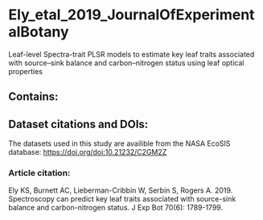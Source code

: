 # Ely_etal_2019_JournalOfExperimentalBotany
Leaf-level Spectra-trait PLSR models to estimate key leaf traits associated with source–sink balance and carbon–nitrogen status using leaf optical properties


## Contains:

## Dataset citations and DOIs:
The datasets used in this study are availible from the NASA EcoSIS database: https://doi.org/doi:10.21232/C2GM2Z


### Article citation:
Ely KS, Burnett AC, Lieberman-Cribbin W, Serbin S, Rogers A. 2019. Spectroscopy can predict key leaf traits associated with source-sink balance and carbon-nitrogen status. J Exp Bot 70(6): 1789-1799.
